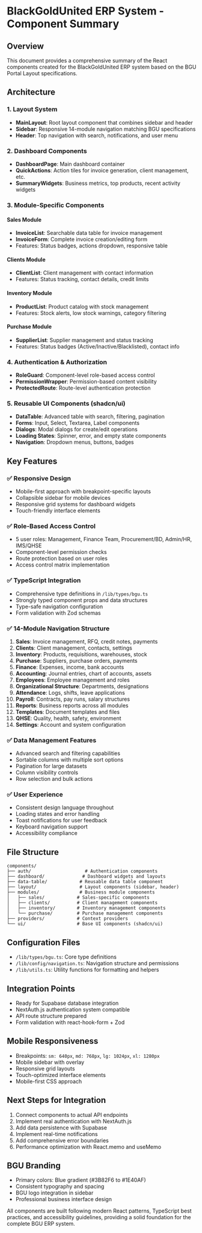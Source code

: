 # BlackGoldUnited ERP System - Component Summary

## Overview
This document provides a comprehensive summary of the React components created for the BlackGoldUnited ERP system based on the BGU Portal Layout specifications.

## Architecture

### 1. Layout System
- **MainLayout**: Root layout component that combines sidebar and header
- **Sidebar**: Responsive 14-module navigation matching BGU specifications
- **Header**: Top navigation with search, notifications, and user menu

### 2. Dashboard Components
- **DashboardPage**: Main dashboard container
- **QuickActions**: Action tiles for invoice generation, client management, etc.
- **SummaryWidgets**: Business metrics, top products, recent activity widgets

### 3. Module-Specific Components

#### Sales Module
- **InvoiceList**: Searchable data table for invoice management
- **InvoiceForm**: Complete invoice creation/editing form
- Features: Status badges, actions dropdown, responsive table

#### Clients Module  
- **ClientList**: Client management with contact information
- Features: Status tracking, contact details, credit limits

#### Inventory Module
- **ProductList**: Product catalog with stock management
- Features: Stock alerts, low stock warnings, category filtering

#### Purchase Module
- **SupplierList**: Supplier management and status tracking
- Features: Status badges (Active/Inactive/Blacklisted), contact info

### 4. Authentication & Authorization
- **RoleGuard**: Component-level role-based access control
- **PermissionWrapper**: Permission-based content visibility
- **ProtectedRoute**: Route-level authentication protection

### 5. Reusable UI Components (shadcn/ui)
- **DataTable**: Advanced table with search, filtering, pagination
- **Forms**: Input, Select, Textarea, Label components
- **Dialogs**: Modal dialogs for create/edit operations
- **Loading States**: Spinner, error, and empty state components
- **Navigation**: Dropdown menus, buttons, badges

## Key Features

### ✅ Responsive Design
- Mobile-first approach with breakpoint-specific layouts
- Collapsible sidebar for mobile devices
- Responsive grid systems for dashboard widgets
- Touch-friendly interface elements

### ✅ Role-Based Access Control
- 5 user roles: Management, Finance Team, Procurement/BD, Admin/HR, IMS/QHSE
- Component-level permission checks
- Route protection based on user roles
- Access control matrix implementation

### ✅ TypeScript Integration
- Comprehensive type definitions in `/lib/types/bgu.ts`
- Strongly typed component props and data structures
- Type-safe navigation configuration
- Form validation with Zod schemas

### ✅ 14-Module Navigation Structure
1. **Sales**: Invoice management, RFQ, credit notes, payments
2. **Clients**: Client management, contacts, settings
3. **Inventory**: Products, requisitions, warehouses, stock
4. **Purchase**: Suppliers, purchase orders, payments
5. **Finance**: Expenses, income, bank accounts
6. **Accounting**: Journal entries, chart of accounts, assets
7. **Employees**: Employee management and roles
8. **Organizational Structure**: Departments, designations
9. **Attendance**: Logs, shifts, leave applications
10. **Payroll**: Contracts, pay runs, salary structures
11. **Reports**: Business reports across all modules
12. **Templates**: Document templates and files
13. **QHSE**: Quality, health, safety, environment
14. **Settings**: Account and system configuration

### ✅ Data Management Features
- Advanced search and filtering capabilities
- Sortable columns with multiple sort options
- Pagination for large datasets
- Column visibility controls
- Row selection and bulk actions

### ✅ User Experience
- Consistent design language throughout
- Loading states and error handling
- Toast notifications for user feedback
- Keyboard navigation support
- Accessibility compliance

## File Structure
```
components/
├── auth/                    # Authentication components
├── dashboard/              # Dashboard widgets and layouts
├── data-table/            # Reusable data table component
├── layout/                # Layout components (sidebar, header)
├── modules/               # Business module components
│   ├── sales/            # Sales-specific components
│   ├── clients/          # Client management components
│   ├── inventory/        # Inventory management components
│   └── purchase/         # Purchase management components
├── providers/            # Context providers
└── ui/                   # Base UI components (shadcn/ui)
```

## Configuration Files
- `/lib/types/bgu.ts`: Core type definitions
- `/lib/config/navigation.ts`: Navigation structure and permissions
- `/lib/utils.ts`: Utility functions for formatting and helpers

## Integration Points
- Ready for Supabase database integration
- NextAuth.js authentication system compatible
- API route structure prepared
- Form validation with react-hook-form + Zod

## Mobile Responsiveness
- Breakpoints: `sm: 640px`, `md: 768px`, `lg: 1024px`, `xl: 1280px`
- Mobile sidebar with overlay
- Responsive grid layouts
- Touch-optimized interface elements
- Mobile-first CSS approach

## Next Steps for Integration
1. Connect components to actual API endpoints
2. Implement real authentication with NextAuth.js
3. Add data persistence with Supabase
4. Implement real-time notifications
5. Add comprehensive error boundaries
6. Performance optimization with React.memo and useMemo

## BGU Branding
- Primary colors: Blue gradient (#3B82F6 to #1E40AF)
- Consistent typography and spacing
- BGU logo integration in sidebar
- Professional business interface design

All components are built following modern React patterns, TypeScript best practices, and accessibility guidelines, providing a solid foundation for the complete BGU ERP system.